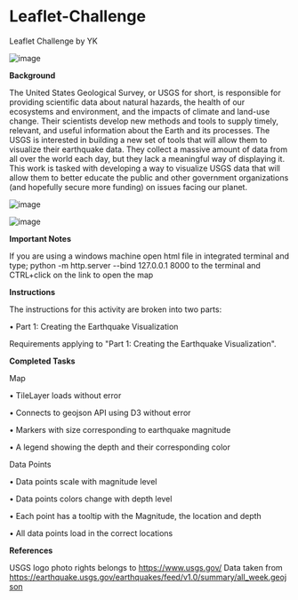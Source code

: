 # Leaflet-Challenge
Leaflet Challenge by YK

![image](https://github.com/YargKlnc/Leaflet-Challenge/assets/142269763/ef9b0e08-87ff-478b-96b8-d86844148125)


**Background**

The United States Geological Survey, or USGS for short, is responsible for providing scientific data about natural hazards, the health of our ecosystems and environment, and the impacts of climate and land-use change. Their scientists develop new methods and tools to supply timely, relevant, and useful information about the Earth and its processes. The USGS is interested in building a new set of tools that will allow them to visualize their earthquake data. They collect a massive amount of data from all over the world each day, but they lack a meaningful way of displaying it. This work is tasked with developing a way to visualize USGS data that will allow them to better educate the public and other government organizations (and hopefully secure more funding) on issues facing our planet.

![image](https://github.com/YargKlnc/Leaflet-Challenge/assets/142269763/15ba68d3-50e4-48c1-8d89-aa4e385e359c)

![image](https://github.com/YargKlnc/Leaflet-Challenge/assets/142269763/0c608a11-731e-4e22-adf5-10a8ef20a1b6)


**Important Notes**

If you are using a windows machine open html file in integrated terminal and type; python -m http.server --bind 127.0.0.1 8000 to the terminal and CTRL+click on the link to open the map

**Instructions**

The instructions for this activity are broken into two parts:
  
  •	Part 1: Creating the Earthquake Visualization

Requirements applying to "Part 1: Creating the Earthquake Visualization".


**Completed Tasks**


Map

•	TileLayer loads without error 

•	Connects to geojson API using D3 without error 

•	Markers with size corresponding to earthquake magnitude 

•	A legend showing the depth and their corresponding color 

Data Points 

•	Data points scale with magnitude level 

•	Data points colors change with depth level 

•	Each point has a tooltip with the Magnitude, the location and depth 

•	All data points load in the correct locations 


**References**

USGS logo photo rights belongs to https://www.usgs.gov/
Data taken from https://earthquake.usgs.gov/earthquakes/feed/v1.0/summary/all_week.geojson

